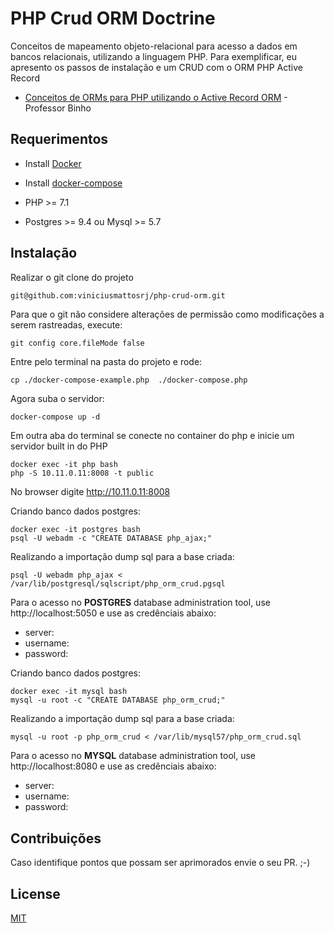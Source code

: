 # PHP Crud ORM Doctrine

Conceitos de mapeamento objeto-relacional para acesso a dados em bancos relacionais, utilizando a linguagem PHP. Para exemplificar, eu apresento os passos de instalação e um CRUD com o ORM PHP Active Record
- <a href="https://www.youtube.com/watch?v=uEcpmr0hBW8&t=1s">Conceitos de ORMs para PHP utilizando o Active Record ORM</a> - Professor Binho 


## Requerimentos

- Install <a href="https://docs.docker.com/install/">Docker</a>

- Install <a href="https://docs.docker.com/compose/install/">docker-compose</a>

- PHP >= 7.1

- Postgres >= 9.4 ou Mysql >= 5.7


## Instalação
Realizar o git clone do projeto
```bash
git@github.com:viniciusmattosrj/php-crud-orm.git
```

Para que o git não considere alterações de permissão como modificações a serem rastreadas, execute:
```
git config core.fileMode false
```

Entre pelo terminal na pasta do projeto e rode:
```
cp ./docker-compose-example.php  ./docker-compose.php
```

Agora suba o servidor:
```
docker-compose up -d
```

Em outra aba do terminal se conecte no container do php e inicie um servidor built in do PHP
```
docker exec -it php bash
php -S 10.11.0.11:8008 -t public
```

No browser digite http://10.11.0.11:8008

Criando banco dados postgres: 

```
docker exec -it postgres bash
psql -U webadm -c "CREATE DATABASE php_ajax;"
```

Realizando a importação dump sql para a base criada:
```
psql -U webadm php_ajax < /var/lib/postgresql/sqlscript/php_orm_crud.pgsql
```

Para o acesso no <strong>POSTGRES</strong> database administration tool, use http://localhost:5050 e use as credênciais abaixo:

  - server:
  - username:
  - password:


Criando banco dados postgres: 

```
docker exec -it mysql bash
mysql -u root -c "CREATE DATABASE php_orm_crud;"
```

Realizando a importação dump sql para a base criada:
```
mysql -u root -p php_orm_crud < /var/lib/mysql57/php_orm_crud.sql
```

Para o acesso no <strong>MYSQL</strong> database administration tool, use http://localhost:8080 e use as credênciais abaixo:

  - server:
  - username:
  - password:


## Contribuições
Caso identifique pontos
que possam ser aprimorados envie o seu PR. ;-)


## License
[MIT](https://choosealicense.com/licenses/mit/)
